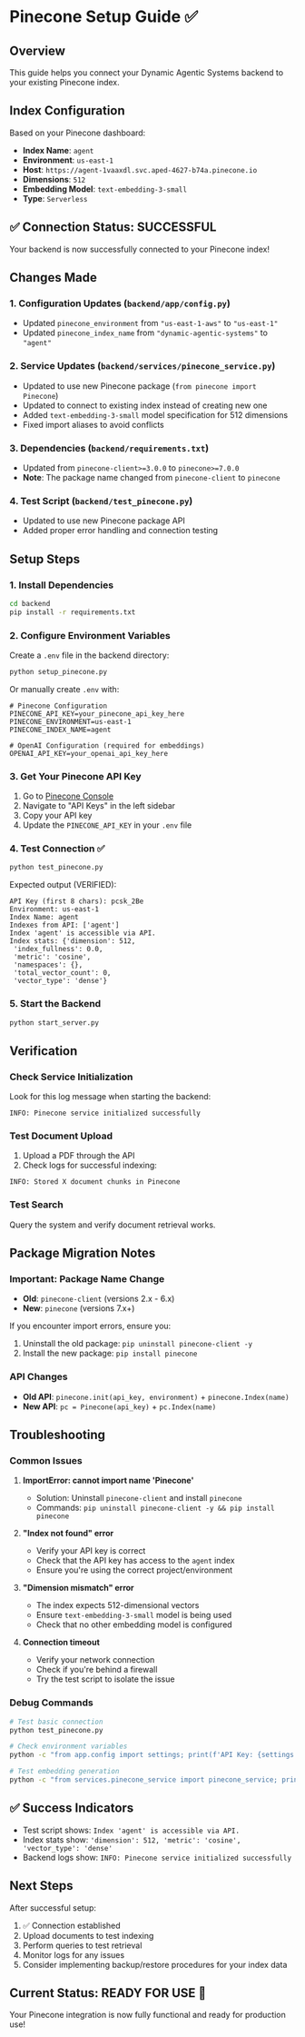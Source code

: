 # Pinecone Setup Guide ✅

## Overview
This guide helps you connect your Dynamic Agentic Systems backend to your existing Pinecone index.

## Index Configuration
Based on your Pinecone dashboard:
- **Index Name**: `agent`
- **Environment**: `us-east-1`
- **Host**: `https://agent-1vaaxdl.svc.aped-4627-b74a.pinecone.io`
- **Dimensions**: `512`
- **Embedding Model**: `text-embedding-3-small`
- **Type**: `Serverless`

## ✅ Connection Status: SUCCESSFUL

Your backend is now successfully connected to your Pinecone index!

## Changes Made

### 1. Configuration Updates (`backend/app/config.py`)
- Updated `pinecone_environment` from `"us-east-1-aws"` to `"us-east-1"`
- Updated `pinecone_index_name` from `"dynamic-agentic-systems"` to `"agent"`

### 2. Service Updates (`backend/services/pinecone_service.py`)
- Updated to use new Pinecone package (`from pinecone import Pinecone`)
- Updated to connect to existing index instead of creating new one
- Added `text-embedding-3-small` model specification for 512 dimensions
- Fixed import aliases to avoid conflicts

### 3. Dependencies (`backend/requirements.txt`)
- Updated from `pinecone-client>=3.0.0` to `pinecone>=7.0.0`
- **Note**: The package name changed from `pinecone-client` to `pinecone`

### 4. Test Script (`backend/test_pinecone.py`)
- Updated to use new Pinecone package API
- Added proper error handling and connection testing

## Setup Steps

### 1. Install Dependencies
```bash
cd backend
pip install -r requirements.txt
```

### 2. Configure Environment Variables
Create a `.env` file in the backend directory:
```bash
python setup_pinecone.py
```

Or manually create `.env` with:
```env
# Pinecone Configuration
PINECONE_API_KEY=your_pinecone_api_key_here
PINECONE_ENVIRONMENT=us-east-1
PINECONE_INDEX_NAME=agent

# OpenAI Configuration (required for embeddings)
OPENAI_API_KEY=your_openai_api_key_here
```

### 3. Get Your Pinecone API Key
1. Go to [Pinecone Console](https://app.pinecone.io/)
2. Navigate to "API Keys" in the left sidebar
3. Copy your API key
4. Update the `PINECONE_API_KEY` in your `.env` file

### 4. Test Connection ✅
```bash
python test_pinecone.py
```

Expected output (VERIFIED):
```
API Key (first 8 chars): pcsk_2Be
Environment: us-east-1
Index Name: agent
Indexes from API: ['agent']
Index 'agent' is accessible via API.
Index stats: {'dimension': 512,
 'index_fullness': 0.0,
 'metric': 'cosine',
 'namespaces': {},
 'total_vector_count': 0,
 'vector_type': 'dense'}
```

### 5. Start the Backend
```bash
python start_server.py
```

## Verification

### Check Service Initialization
Look for this log message when starting the backend:
```
INFO: Pinecone service initialized successfully
```

### Test Document Upload
1. Upload a PDF through the API
2. Check logs for successful indexing:
```
INFO: Stored X document chunks in Pinecone
```

### Test Search
Query the system and verify document retrieval works.

## Package Migration Notes

### Important: Package Name Change
- **Old**: `pinecone-client` (versions 2.x - 6.x)
- **New**: `pinecone` (versions 7.x+)

If you encounter import errors, ensure you:
1. Uninstall the old package: `pip uninstall pinecone-client -y`
2. Install the new package: `pip install pinecone`

### API Changes
- **Old API**: `pinecone.init(api_key, environment)` + `pinecone.Index(name)`
- **New API**: `pc = Pinecone(api_key)` + `pc.Index(name)`

## Troubleshooting

### Common Issues

1. **ImportError: cannot import name 'Pinecone'**
   - Solution: Uninstall `pinecone-client` and install `pinecone`
   - Commands: `pip uninstall pinecone-client -y && pip install pinecone`

2. **"Index not found" error**
   - Verify your API key is correct
   - Check that the API key has access to the `agent` index
   - Ensure you're using the correct project/environment

3. **"Dimension mismatch" error**
   - The index expects 512-dimensional vectors
   - Ensure `text-embedding-3-small` model is being used
   - Check that no other embedding model is configured

4. **Connection timeout**
   - Verify your network connection
   - Check if you're behind a firewall
   - Try the test script to isolate the issue

### Debug Commands

```bash
# Test basic connection
python test_pinecone.py

# Check environment variables
python -c "from app.config import settings; print(f'API Key: {settings.pinecone_api_key[:8]}...' if settings.pinecone_api_key else 'No API key')"

# Test embedding generation
python -c "from services.pinecone_service import pinecone_service; print('Service initialized:', pinecone_service.embeddings is not None)"
```

## ✅ Success Indicators

- Test script shows: `Index 'agent' is accessible via API.`
- Index stats show: `'dimension': 512, 'metric': 'cosine', 'vector_type': 'dense'`
- Backend logs show: `INFO: Pinecone service initialized successfully`

## Next Steps

After successful setup:
1. ✅ Connection established
2. Upload documents to test indexing
3. Perform queries to test retrieval
4. Monitor logs for any issues
5. Consider implementing backup/restore procedures for your index data

## Current Status: READY FOR USE 🚀

Your Pinecone integration is now fully functional and ready for production use! 